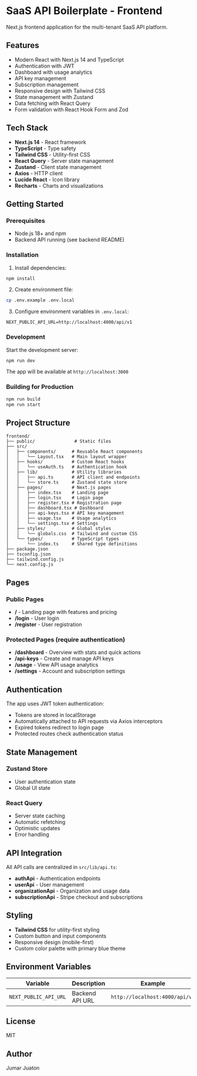 # SaaS API Boilerplate - Frontend

Next.js frontend application for the multi-tenant SaaS API platform.

## Features

- Modern React with Next.js 14 and TypeScript
- Authentication with JWT
- Dashboard with usage analytics
- API key management
- Subscription management
- Responsive design with Tailwind CSS
- State management with Zustand
- Data fetching with React Query
- Form validation with React Hook Form and Zod

## Tech Stack

- **Next.js 14** - React framework
- **TypeScript** - Type safety
- **Tailwind CSS** - Utility-first CSS
- **React Query** - Server state management
- **Zustand** - Client state management
- **Axios** - HTTP client
- **Lucide React** - Icon library
- **Recharts** - Charts and visualizations

## Getting Started

### Prerequisites

- Node.js 18+ and npm
- Backend API running (see backend README)

### Installation

1. Install dependencies:
```bash
npm install
```

2. Create environment file:
```bash
cp .env.example .env.local
```

3. Configure environment variables in `.env.local`:
```
NEXT_PUBLIC_API_URL=http://localhost:4000/api/v1
```

### Development

Start the development server:
```bash
npm run dev
```

The app will be available at `http://localhost:3000`

### Building for Production

```bash
npm run build
npm run start
```

## Project Structure

```
frontend/
├── public/               # Static files
├── src/
│   ├── components/      # Reusable React components
│   │   └── Layout.tsx   # Main layout wrapper
│   ├── hooks/           # Custom React hooks
│   │   └── useAuth.ts   # Authentication hook
│   ├── lib/             # Utility libraries
│   │   ├── api.ts       # API client and endpoints
│   │   └── store.ts     # Zustand state store
│   ├── pages/           # Next.js pages
│   │   ├── index.tsx    # Landing page
│   │   ├── login.tsx    # Login page
│   │   ├── register.tsx # Registration page
│   │   ├── dashboard.tsx # Dashboard
│   │   ├── api-keys.tsx # API key management
│   │   ├── usage.tsx    # Usage analytics
│   │   └── settings.tsx # Settings
│   ├── styles/          # Global styles
│   │   └── globals.css  # Tailwind and custom CSS
│   └── types/           # TypeScript types
│       └── index.ts     # Shared type definitions
├── package.json
├── tsconfig.json
├── tailwind.config.js
└── next.config.js
```

## Pages

### Public Pages
- **/** - Landing page with features and pricing
- **/login** - User login
- **/register** - User registration

### Protected Pages (require authentication)
- **/dashboard** - Overview with stats and quick actions
- **/api-keys** - Create and manage API keys
- **/usage** - View API usage analytics
- **/settings** - Account and subscription settings

## Authentication

The app uses JWT token authentication:
- Tokens are stored in localStorage
- Automatically attached to API requests via Axios interceptors
- Expired tokens redirect to login page
- Protected routes check authentication status

## State Management

### Zustand Store
- User authentication state
- Global UI state

### React Query
- Server state caching
- Automatic refetching
- Optimistic updates
- Error handling

## API Integration

All API calls are centralized in `src/lib/api.ts`:
- **authApi** - Authentication endpoints
- **userApi** - User management
- **organizationApi** - Organization and usage data
- **subscriptionApi** - Stripe checkout and subscriptions

## Styling

- **Tailwind CSS** for utility-first styling
- Custom button and input components
- Responsive design (mobile-first)
- Custom color palette with primary blue theme

## Environment Variables

| Variable | Description | Example |
|----------|-------------|---------|
| `NEXT_PUBLIC_API_URL` | Backend API URL | `http://localhost:4000/api/v1` |

## License

MIT

## Author

Jumar Juaton

